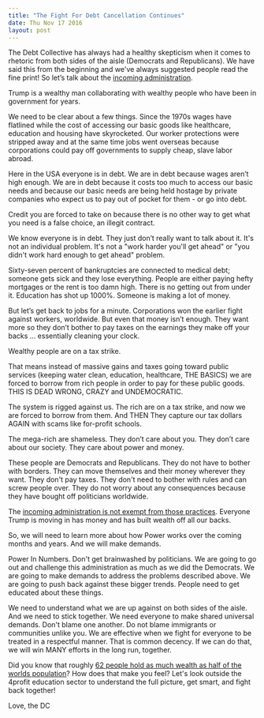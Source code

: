 ```yaml
---
title: "The Fight For Debt Cancellation Continues"
date: Thu Nov 17 2016
layout: post
---
```


The Debt Collective has always had a healthy skepticism when it comes to rhetoric from both sides of the aisle (Democrats and Republicans). We have said this from the beginning and we've always suggested people read the fine print! So let’s talk about the [incoming administration](http://www.politico.com/story/2016/11/donald-trump-wall-street-bankers-231524). 

Trump is a wealthy man collaborating with wealthy people who have been in government for years.

We need to be clear about a few things. Since the 1970s wages have flatlined while the cost of accessing our basic goods like healthcare, education and housing have skyrocketed. Our worker protections were stripped away and at the same time jobs went overseas because corporations could pay off governments to supply cheap, slave labor abroad. 

Here in the USA everyone is in debt. We are in debt because wages aren’t high enough. We are in debt because it costs too much to access our basic needs and because our basic needs are being held hostage by private companies who expect us to pay out of pocket for them - or go into debt. 

Credit you are forced to take on because there is no other way to get what you need is a false choice, an illegit contract.

We know everyone is in debt. They just don’t really want to talk about it. It's not an individual problem. It's not a "work harder you'll get ahead" or "you didn't work hard enough to get ahead" problem. 

Sixty-seven percent of bankruptcies are connected to medical debt; someone gets sick and they lose everything. People are either paying hefty mortgages or the rent is too damn high. There is no getting out from under it. Education has shot up 1000%. Someone is making a lot of money.

But let’s get back to jobs for a minute. Corporations won the earlier fight against workers, worldwide. But even that money isn’t enough. They want more so they don’t bother to pay taxes on the earnings they make off your backs … essentially cleaning your clock.

Wealthy people are on a tax strike.

That means instead of massive gains and taxes going toward public services (keeping water clean, education, healthcare, THE BASICS) we are forced to borrow from rich people in order to pay for these public goods. THIS IS DEAD WRONG, CRAZY and UNDEMOCRATIC.

The system is rigged against us. The rich are on a tax strike, and now we are forced to borrow from them. And THEN They capture our tax dollars AGAIN with scams like for-profit
schools.

The mega-rich are shameless. They don’t care about you. They don’t care about our society. They care about power and money.

These people are Democrats and Republicans. They do not have to bother with borders. They can move themselves and their money wherever they want. They don't pay taxes. They don't need to bother with rules and can screw people over. They do not worry about any consequences because they have bought off politicians worldwide.

The [incoming administration is not exempt from those practices](http://www.bloomberg.com/news/articles/2016-11-16/under-trump-student-lenders-get-a-chance-to-cut-loose). Everyone Trump is moving in has money and has built wealth off all our backs. 

So, we will need to learn more about how Power works over the coming months and years. And we will make demands. 

Power In Numbers. Don't get brainwashed by politicians. We are going to go out and challenge this administration as much as we did the Democrats. We are going to make demands to address the problems described above. We are going to push back against these bigger trends. People need to get educated about these things. 

We need to understand what we are up against on both sides of the aisle. And we need to stick together. We need everyone to make shared universal demands. Don't blame one another. Do not blame immigrants or communities unlike you. We are effective when we fight for everyone to be treated in a respectful manner. That is common decency. If we can do that, we will win MANY efforts in the long run, together.

Did you know that roughly [62 people hold as much wealth as half of the worlds population](http://www.theguardian.com/business/2016/jan/18/richest-62-billionaires-wealthy-half-world-population-combined)? How does that make you feel? Let's look outside the 4profit education sector to understand the full picture, get smart, and fight back together!

Love, the DC